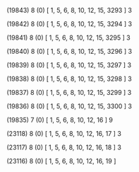 (19843) 8 (0) [ 1, 5, 6, 8, 10, 12, 15, 3293 ] 3 


(19842) 8 (0) [ 1, 5, 6, 8, 10, 12, 15, 3294 ] 3 


(19841) 8 (0) [ 1, 5, 6, 8, 10, 12, 15, 3295 ] 3 


(19840) 8 (0) [ 1, 5, 6, 8, 10, 12, 15, 3296 ] 3 


(19839) 8 (0) [ 1, 5, 6, 8, 10, 12, 15, 3297 ] 3 


(19838) 8 (0) [ 1, 5, 6, 8, 10, 12, 15, 3298 ] 3 


(19837) 8 (0) [ 1, 5, 6, 8, 10, 12, 15, 3299 ] 3 


(19836) 8 (0) [ 1, 5, 6, 8, 10, 12, 15, 3300 ] 3 


(19835) 7 (0) [ 1, 5, 6, 8, 10, 12, 16 ] 9 


(23118) 8 (0) [ 1, 5, 6, 8, 10, 12, 16, 17 ] 3 


(23117) 8 (0) [ 1, 5, 6, 8, 10, 12, 16, 18 ] 3 


(23116) 8 (0) [ 1, 5, 6, 8, 10, 12, 16, 19 ]  

